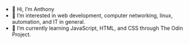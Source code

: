 - 👋 Hi, I’m Anthony
- 👀 I’m interested in web development, computer networking, linux, automation, and IT in general.
- 🌱 I’m currently learning JavaScript, HTML, and CSS through The Odin Project.

<!---
amargh2/amargh2 is a ✨ special ✨ repository because its `README.md` (this file) appears on your GitHub profile.
You can click the Preview link to take a look at your changes.
--->
